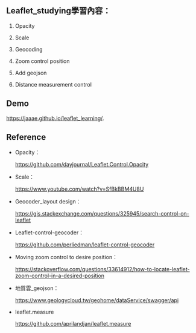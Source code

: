 ## Leaflet_studying學習內容：

1. Opacity

2. Scale

3. Geocoding

4. Zoom control position

5. Add geojson
6. Distance measurement control

## Demo
https://jaaae.github.io/leaflet_learning/.

## Reference 
+ Opacity：

  https://github.com/dayjournal/Leaflet.Control.Opacity 

+ Scale： 

  https://www.youtube.com/watch?v=SfBkBBM4U8U 

+ Geocoder_layout design： 

  https://gis.stackexchange.com/questions/325945/search-control-on-leaflet

+ Leaflet-control-geocoder： 

  https://github.com/perliedman/leaflet-control-geocoder

+ Moving zoom control to desire position： 

  https://stackoverflow.com/questions/33614912/how-to-locate-leaflet-zoom-control-in-a-desired-position

+ 地質雲_geojson： 

  https://www.geologycloud.tw/geohome/dataService/swagger/api

+ leaflet.measure

  https://github.com/aprilandjan/leaflet.measure
